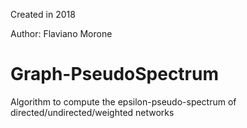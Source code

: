 Created in 2018

Author: Flaviano Morone

# Graph-PseudoSpectrum
Algorithm to compute the epsilon-pseudo-spectrum of directed/undirected/weighted networks
